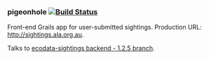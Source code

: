### pigeonhole   [![Build Status](https://travis-ci.org/AtlasOfLivingAustralia/pigeonhole.svg?branch=master)](https://travis-ci.org/AtlasOfLivingAustralia/pigeonhole)

Front-end Grails app for user-submitted sightings. Production URL: http://sightings.ala.org.au.

Talks to [ecodata-sightings backend - 1.2.5 branch](https://github.com/AtlasOfLivingAustralia/ecodata/tree/1.2.5).